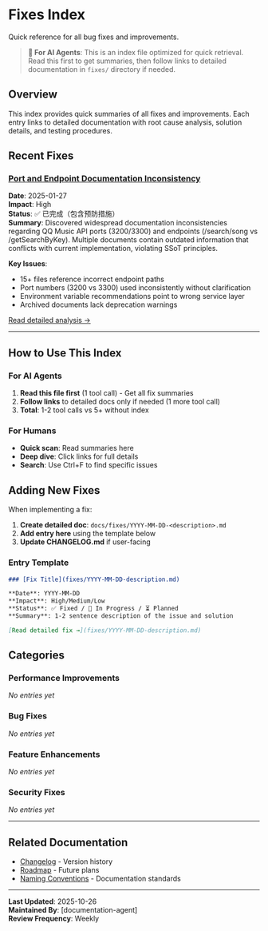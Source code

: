 # Fixes Index

Quick reference for all bug fixes and improvements.

> **📍 For AI Agents**: This is an index file optimized for quick retrieval. Read this first to get summaries, then follow links to detailed documentation in `fixes/` directory if needed.

## Overview

This index provides quick summaries of all fixes and improvements. Each entry links to detailed documentation with root cause analysis, solution details, and testing procedures.

## Recent Fixes

### [Port and Endpoint Documentation Inconsistency](fixes/2025-01-27-port-documentation-inconsistency.md)

**Date**: 2025-01-27  
**Impact**: High  
**Status**: ✅ 已完成（包含预防措施）  
**Summary**: Discovered widespread documentation inconsistencies regarding QQ Music API ports (3200/3300) and endpoints (/search/song vs /getSearchByKey). Multiple documents contain outdated information that conflicts with current implementation, violating SSoT principles.

**Key Issues**:

- 15+ files reference incorrect endpoint paths
- Port numbers (3200 vs 3300) used inconsistently without clarification
- Environment variable recommendations point to wrong service layer
- Archived documents lack deprecation warnings

[Read detailed analysis →](fixes/2025-01-27-port-documentation-inconsistency.md)

---

## How to Use This Index

### For AI Agents

1. **Read this file first** (1 tool call) - Get all fix summaries
2. **Follow links** to detailed docs only if needed (1 more tool call)
3. **Total**: 1-2 tool calls vs 5+ without index

### For Humans

- **Quick scan**: Read summaries here
- **Deep dive**: Click links for full details
- **Search**: Use Ctrl+F to find specific issues

## Adding New Fixes

When implementing a fix:

1. **Create detailed doc**: `docs/fixes/YYYY-MM-DD-<description>.md`
2. **Add entry here** using the template below
3. **Update CHANGELOG.md** if user-facing

### Entry Template

```markdown
### [Fix Title](fixes/YYYY-MM-DD-description.md)

**Date**: YYYY-MM-DD  
**Impact**: High/Medium/Low  
**Status**: ✅ Fixed / 🚧 In Progress / ⏳ Planned  
**Summary**: 1-2 sentence description of the issue and solution

[Read detailed fix →](fixes/YYYY-MM-DD-description.md)
```

## Categories

### Performance Improvements

_No entries yet_

### Bug Fixes

_No entries yet_

### Feature Enhancements

_No entries yet_

### Security Fixes

_No entries yet_

---

## Related Documentation

- [Changelog](../CHANGELOG.md) - Version history
- [Roadmap](ROADMAP.md) - Future plans
- [Naming Conventions](NAMING_CONVENTIONS.md) - Documentation standards

---

**Last Updated**: 2025-10-26  
**Maintained By**: [documentation-agent]  
**Review Frequency**: Weekly
